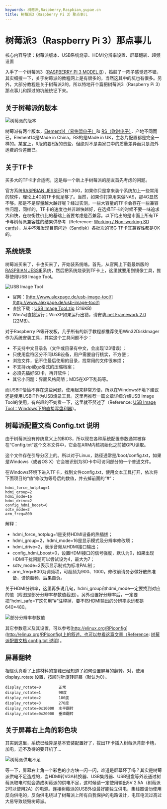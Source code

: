 ```yaml
---
keywords: 树莓派,Raspberry,Raspbian,yupae.cn
title: 树莓派3（Raspberry Pi 3）那点事儿
---
```


# 树莓派3（Raspberry Pi 3）那点事儿      

核心内容导读：树莓派版本、USB系统烧录、HDMI分辨率设置、屏幕翻转、超频设置

入手了一个树莓派3（[RASPBERRY PI 3 MODEL B](https://www.raspberrypi.org/products/raspberry-pi-3-model-b/)），捣鼓了一阵子感觉还不错。其实细搜一下，关于树莓派的教程网上是有很多的，当然这其中的坑也有很多。另外，大部分教程是关于树莓派2的，所以特地开个篇把树莓派3（Raspberry Pi 3）那点事儿和踩过的坑统统记下来。

## 关于树莓派的版本

![树莓派的版本](http://www.yupae.cn/images/raspberryforversion.jpg)

树莓派有两个版本，[Element14（易络盟电子）](http://cn.element14.com/)和 [RS（欧时电子）](http://china.rs-online.com/web/)，产地不同而已，Element14是Made in China，RS的是Made in UK，主芯片配置都是完全一样的。某宝上，R版的要E版的贵些，但绝对不是卖家口中的质量差异而只是海外运费的价差而已。

## 关于TF卡

买多大的TF卡才合适呢，这是每一个新上手树莓派的朋友首先考虑的问题。

官方系统[RASPBIAN JESSIE](https://www.raspberrypi.org/downloads/raspbian/)只有1.36G，如果你只是拿来装个系统加上一些常用的软件，理论上4G的TF卡就足够了。当然，如果你打算用来做NAS，那4G显然不够。那是不是容量越大越好呢？经过实测，一些大容量的TF卡会存在一些兼容性问题，同样的，TF卡的速度也并非越快越好，在选择TF卡的时候不要一味追求大和快，在权衡性价比的基础上首要考虑是否兼容。以下给出的是市面上所有TF卡与树莓派兼容性的结果供参考（Reference: [Working / Non-working SD cards](http://elinux.org/RPi_SD_cards)），从中不难发现目前闪迪（Sandisk）各批次的16G TF卡其兼容性都是OK的。

## 系统烧录

树莓派买来了，卡也买来了，开始装系统咯。首先，从官网上下载最新版的[RASPBIAN JESSIE](https://www.raspberrypi.org/downloads/raspbian/)系统，然后把系统烧录到TF卡上，这里就要用到镜像工具，推荐使用USB Image Tool。

![USB Image Tool](http://segmentfault.com/img/bVciD3)

*   官网：[http://www.alexpage.de/usb-image-tool/](http://www.alexpage.de/usb-image-tool/)
*   直接下载：[USB Image Tool.zip](http://pan.baidu.com/share/link?shareid=4232180688&amp;uk=605377859) (216KB)
*   Win7可直接运行；WinXP如果运行出错，请安装[.net Framework 2.0](https://www.microsoft.com/zh-cn/download/details.aspx?id=1639) (22MB)。

对于Raspberry Pi等开发板，几乎所有的新手教程都推荐使用Win32DiskImager作为系统安装工具，其实这个工具问题不少：

*   不支持中文目录名（文件或目录有中文，会出现123错误）；
*   只使用盘符区分不同USB设备，用户需要自行核实，不方便；
*   浏览文件，记不住最后使用的目录，找常用的文件很麻烦；
*   不支持zip或gz格式的压缩档案；
*   必须先插好SD卡，再开软件；
*   其它小问题：界面风格简陋；MD5在XP下乱码等。

而USBIT恰恰不存在这些问题，使用起来非常方便，所以在Windows环境下建议还是使用USBIT作为USB烧录工具。这里再推荐一篇文章详细介绍USB Image Tool的使用，有兴趣的不妨看一下，这里就不赘述了（Reference: [USB Image Tool：Windows下的直接写盘利器](https://segmentfault.com/a/1190000000492510)）。

## 树莓派配置文档 Config.txt 说明

由于树莓派没有传统意义上的BIOS，所以现在各种系统配置参数通常被存在“Config.txt”这个文本文件中，它会在ARM内核初始化之前被GPU读取。

这个文件存在引导分区上的。所以对于Linux，路径通常是/boot/config.txt，如果是Windows（或者OS X）它会被识别为SD卡中可访问部分的一个普通文件。

在Windows环境下进入TF卡，找到文件config.txt，使用文本工具打开，依次将下面项目的“值”修改为等号后的数值，并去掉前面的“#”：

```
hdmi_force_hotplug=1
hdmi_group=2
hdmi_mode=16
hdmi_drive=2
config_hdmi_boost=0
sdtv_mode=2
arm_freq=800  
```


解释：

*   hdmi_force_hotplug=1是支持HDMI设备的热插拔；
*   hdmi_group=2，hdmi_mode=16是显示模式及分辨率修改项；
*   hdmi_drive=2，表示音频从HDMI接口输出；
*   config_hdmi_boost=0，设置HDMI接口的信号强度，默认为0，如果出现HDMI干扰问题可以尝试设为4，最大为7；
*   sdtv_mode=2表示显示制式为标准PAL制；
*   arm_freq=800为调频项，可超频为900、1000，修改前请务必做好散热准备，谨慎超频、后果自负。

关于HDMI分辨率，这里再多说几句，hdmi_group和hdmi_mode一定要找到对应的值（附图是部分分辨率参数值截图）。另外设置好分辨率后，一定要把“hdmi_safe=1”这句用“#”注释掉，要不然HDMI输出的分辨率永远都是640*480。

![部分分辨率参数值](http://www.yupae.cn/images/raspberryhdmi.png)

其它参数意义及其设置，可以参考[http://elinux.org/RPiconfig](http://elinux.org/RPiconfig)上的叙述，也可以参看这篇文章（Reference: [树莓派配置文档 config.txt 说明](http://shumeipai.nxez.com/2015/11/23/raspberry-pi-configuration-file-config-txt-nstructions.html)）。

## 屏幕翻转

相信认真看了上述材料的童鞋已经知道了如何设置屏幕的翻转。对，使用 display_rotate 设置，按顺时针旋转屏幕（默认为0）。


```
display_rotate=0        正常
display_rotate=1        90度
display_rotate=2        180度
display_rotate=3        270度
display_rotate=0x10000  水平翻转
display_rotate=0x20000  垂直翻转
```

## 关于屏幕右上角的彩色块

其实到这里，系统已经算是基本安装配置好了，拔出TF卡插入树莓派背部卡槽，加电，迫不及待的要开机了…

![树莓派供电不足](http://www.yupae.cn/images/raspberryblink.jpg)

等一下，屏幕右上角一个彩色的小方块一闪一闪，难道是屏幕坏了吗？其实是树莓派供电不足造成的，当HDMI转VGA转换器、USB集线器、USB键盘等外设通过树莓派取电时就会造成树莓派的供电不足，这时候请一定使用输出5V  2.5A（树莓派2可以使用2A）的电源。连接树莓派的USB外设最好能独立供电，集线器请勿使用反向供电的，反向供电绕过了树莓派上所有自我保护的电路设计，电压电流过高过大易导致烧毁树莓派。
